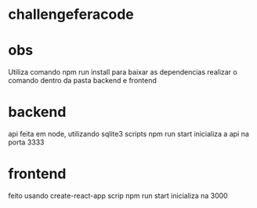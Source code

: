 # challengeferacode

# obs
 Utiliza comando npm run install para baixar as dependencias
 realizar o comando dentro da pasta backend e frontend

# backend
  api feita em node, utilizando sqlite3
  scripts npm run start inicializa a api na porta 3333

# frontend
 feito usando create-react-app
 scrip npm run start inicializa na 3000
